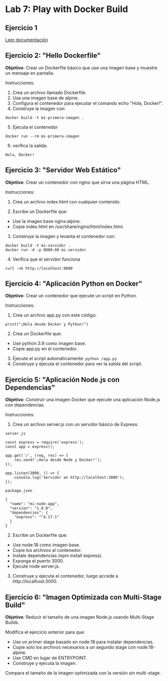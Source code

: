# Lab 7: Play with Docker Build

## Ejercicio 1

[Leer documentación](https://gitlab.com/curso_docker_2401/docs#como-trabajar-con-los-ejemplos) 

## Ejercicio 2: "Hello Dockerfile" 
**Objetivo**: Crear un Dockerfile básico que use una imagen base y muestre un mensaje en pantalla.

Instrucciones:

1. Crea un archivo llamado Dockerfile.
2. Usa una imagen base de alpine.
3. Configura el contenedor para ejecutar el comando echo "Hola, Docker!".
4. Construye la imagen con:
```
docker build -t mi-primera-imagen .
```
5. Ejecuta el contenedor
```
docker run --rm mi-primera-imagen
```
6. verifica la salida:
```
Hola, Docker!
```

## Ejercicio 3:  "Servidor Web Estático" 
**Objetivo**: Crear un contenedor con nginx que sirva una página HTML.

Instrucciones:

1. Crea un archivo index.html con cualquier contenido.

2. Escribe un Dockerfile que:

- Use la imagen base nginx:alpine.
- Copie index.html en /usr/share/nginx/html/index.html.

3. Construye la imagen y levanta el contenedor con:
```
docker build -t mi-servidor .
docker run -d -p 8080:80 mi-servidor
```
4. Verifica que el servidor funciona
```
curl -vk http://localhost:8080
```

## Ejercicio 4: "Aplicación Python en Docker" 
**Objetivo**: Crear un contenedor que ejecute un script en Python.

Instrucciones:

1. Crea un archivo app.py con este código:
```
print("¡Hola desde Docker y Python!")
```

2. Crea un Dockerfile que:

- Use python:3.9 como imagen base.
- Copie app.py en el contenedor.

3. Ejecute el script automáticamente: `python /app.py`
4. Construye y ejecuta el contenedor para ver la salida del script.


## Ejercicio 5: "Aplicación Node.js con Dependencias" 
**Objetivo**: Construir una imagen Docker que ejecute una aplicación Node.js con dependencias.

Instrucciones:

1. Crea un archivo server.js con un servidor básico de Express:

`server.js`
```
const express = require('express');
const app = express();

app.get('/', (req, res) => {
    res.send('¡Hola desde Node y Docker!');
});

app.listen(3000, () => {
    console.log('Servidor en http://localhost:3000');
});
```
`package.json`
```
{
  "name": "mi-node-app",
  "version": "1.0.0",
  "dependencies": {
    "express": "^4.17.1"
  }
}
```
2. Escribe un Dockerfile que:

- Use node:18 como imagen base.
- Copie los archivos al contenedor.
- Instale dependencias (npm install express).
- Exponga el puerto 3000.
- Ejecute node server.js.

3. Construye y ejecuta el contenedor, luego accede a http://localhost:3000.

## Ejercicio 6: "Imagen Optimizada con Multi-Stage Build" 
**Objetivo**: Reducir el tamaño de una imagen Node.js usando Multi-Stage Builds.

Modifica el ejercicio anterior para que:

- Use un primer stage basado en node:18 para instalar dependencias.
- Copie solo los archivos necesarios a un segundo stage con node:18-alpine.
- Use CMD en lugar de ENTRYPOINT.
- Construye y ejecuta la imagen.

Compara el tamaño de la imagen optimizada con la versión sin multi-stage.


